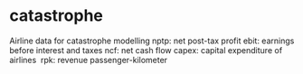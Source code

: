 # catastrophe
Airline data for catastrophe modelling
nptp:	net post-tax profit
ebit:	earnings before interest and taxes
ncf:	net cash flow
capex:	capital expenditure of airlines 
rpk:	revenue passenger-kilometer
